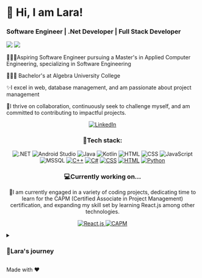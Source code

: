 <p align="center">
<h1> &#x1F44B; Hi, I am Lara!</h1>
</p>

<p align="center">
  <h3><b>Software Engineer | .Net Developer | Full Stack Developer</b></h3>
</p>
<img src="https://user-images.githubusercontent.com/73097560/115834477-dbab4500-a447-11eb-908a-139a6edaec5c.gif"></a>

<a href="https://www.linkedin.com/in/larakrzak/">
  <img src="https://readme-typing-svg.demolab.com/?lines=Full-stack+web+and+app+developer;Passionate+about+coding+and+project+management;Continuously+embracing+new+technologies&font=Roboto&center=true&width=500&height=50&color=FF69B4&vCenter=true&pause=1000&size=22" />
</a>


👩🏼‍💻Aspiring Software Engineer pursuing a Master's in Applied Computer Engineering, specializing in Software Engineering

👩🏻‍🎓 Bachelor's at Algebra University College

✨I excel in web, database management, and am passionate about project management

🤝I thrive on collaboration, continuously seek to challenge myself, and am committed to contributing to impactful projects. 

<div align="center">

<a href="https://www.linkedin.com/in/larakrzak/" target="_blank">
  <img src="https://img.shields.io/badge/LinkedIn-%230077B5.svg?&style=flat&logo=linkedin&logoColor=white" alt="LinkedIn"/>
</a>

</div>

<div align="center">
<h3><b>🧰Tech stack:</b></h3>
</div>

<div align="center">

<img src="https://img.shields.io/badge/.NET-512BD4?style=flat&logo=dotnet&logoColor=white" alt=".NET"/>
<img src="https://img.shields.io/badge/Android_Studio-3DDC84?style=flat&logo=android-studio&logoColor=white" alt="Android Studio"/>
<img src="https://img.shields.io/badge/Java-ED8B00?style=flat&logo=java&logoColor=white" alt="Java"/>
<img src="https://img.shields.io/badge/Kotlin-7F52FF?style=flat&logo=kotlin&logoColor=white" alt="Kotlin"/>
<img src="https://img.shields.io/badge/HTML-E34F26?style=flat&logo=html5&logoColor=white" alt="HTML"/>
<img src="https://img.shields.io/badge/CSS-1572B6?style=flat&logo=css3&logoColor=white" alt="CSS"/>
<img src="https://img.shields.io/badge/JavaScript-F7DF1E?style=flat&logo=javascript&logoColor=black" alt="JavaScript"/>
<img src="https://img.shields.io/badge/MSSQL-CC2927?style=flat&logo=microsoftsqlserver&logoColor=white" alt="MSSQL"/>
<a href="https://github.com/search?q=user%3ADenverCoder1+language%3Acpp"><img alt="C++" src="https://custom-icon-badges.demolab.com/badge/C++-9C033A.svg?logo=cpp2&logoColor=white"></a>
  <a href="https://github.com/search?q=user%3ADenverCoder1+language%3Acsharp"><img alt="C#" src="https://custom-icon-badges.demolab.com/badge/C%23-68217A.svg?logo=cs2&logoColor=white"></a>
<a href="https://github.com/search?q=user%3ADenverCoder1+language%3Acss"><img alt="CSS" src="https://img.shields.io/badge/CSS-1572B6.svg?logo=css3&logoColor=white"></a>
<a href="https://github.com/search?q=user%3ADenverCoder1+language%3Ahtml"><img alt="HTML" src="https://img.shields.io/badge/HTML-E34F26.svg?logo=html5&logoColor=white"></a>
<a href="https://github.com/search?q=user%3ADenverCoder1+language%3Apython"><img alt="Python" src="https://img.shields.io/badge/Python-14354C.svg?logo=python&logoColor=white"></a>

</div>




<div align="center">

<h3><b>💻Currently working on...</b></h3>

</div>

<p align="center">
💭I am currently engaged in a variety of coding projects, dedicating time to learn for the CAPM (Certified Associate in Project Management) certification, and expanding my skill set by learning React.js among other technologies. 
</p>

<p align="center">
  <a href="https://github.com/search?q=user%3AyourGitHubUsername+language%3Areact">
    <img alt="React.js" src="https://img.shields.io/badge/React.js-61DAFB.svg?logo=react&logoColor=white">
  </a>
  
  <a href="https://www.pmi.org/certifications/certified-associate-capm">
    <img alt="CAPM" src="https://img.shields.io/badge/CAPM-007ACC.svg?style=flat">
  </a>
</p>




<details>
<summary><h3><b>🌟Lara's journey</b></h3></summary>

My coding journey commenced under my father's guidance, sparking a profound passion for technology. Transitioning from a vocational background in economics to the dynamic realm of IT presented its challenges. However, I embraced these opportunities, immersing myself in university courses to bridge the gap.
During my academic pursuits, I diligently honed my skills and expanded my knowledge base, staying abreast of the rapidly evolving technological landscape. Engaging in hands-on projects allowed me to apply theoretical knowledge practically, yielding immense satisfaction.
I harbor a deep-seated passion for back-end development and am keen on forging a career in web development, with a special emphasis on the back end. Nevertheless, I am open to exploring various software development aspects that resonate with my skills and interests.
Beyond my professional endeavors, I have an avid passion for travel. Discovering new locales and immersing myself in diverse cultures not only enriches my life but also serves as a significant source of inspiration.

</details>


</div>

Made with ❤️

